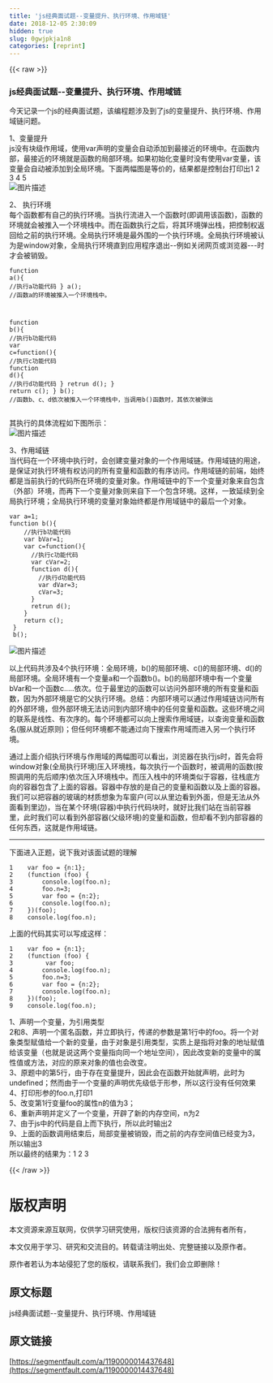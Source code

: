 ```yaml
---
title: 'js经典面试题--变量提升、执行环境、作用域链' 
date: 2018-12-05 2:30:09
hidden: true
slug: 0gwjpkja1n8
categories: [reprint]
---
```


{{< raw >}}

                    
<h3 id="articleHeader0">js经典面试题--变量提升、执行环境、作用域链</h3>
<p>今天记录一个js的经典面试题，该编程题涉及到了js的变量提升、执行环境、作用域链问题。</p>
<p>1、变量提升<br>js没有块级作用域，使用var声明的变量会自动添加到最接近的环境中。在函数内部，最接近的环境就是函数的局部环境。如果初始化变量时没有使用var变量，该变量会自动被添加到全局环境。下面两幅图是等价的，结果都是控制台打印出1 2 3 4 5<br><span class="img-wrap"><img data-src="/img/bV8IGZ?w=520&amp;h=89" src="https://static.alili.tech/img/bV8IGZ?w=520&amp;h=89" alt="图片描述" title="图片描述" style="cursor: pointer; display: inline;"></span></p>
<p>2、 执行环境<br>每个函数都有自己的执行环境。当执行流进入一个函数时(即调用该函数)，函数的环境就会被推入一个环境栈中。而在函数执行之后，将其环境弹出栈，把控制权返回给之前的执行环境。全局执行环境是最外围的一个执行环境。全局执行环境被认为是window对象，全局执行环境直到应用程序退出--例如关闭网页或浏览器---时才会被销毁。</p>
<div class="widget-codetool" style="display:none;">
      <div class="widget-codetool--inner">
      <span class="selectCode code-tool" data-toggle="tooltip" data-placement="top" title="" data-original-title="全选"></span>
      <span type="button" class="copyCode code-tool" data-toggle="tooltip" data-placement="top" data-clipboard-text="function a(){
    //执行a功能代码
  }
  a();       //函数a的环境被推入一个环境栈中。
  
  function b(){
    //执行b功能代码
    var c=function(){
      //执行c功能代码
      function d(){
        //执行d功能代码
      }
      retrun d();
    }
    return c();
  }
  b();     //函数b、c、d依次被推入一个环境栈中，当调用b()函数时，其依次被弹出" title="" data-original-title="复制"></span>
      <span type="button" class="saveToNote code-tool" data-toggle="tooltip" data-placement="top" title="" data-original-title="放进笔记"></span>
      </div>
      </div><pre class="hljs actionscript"><code><span class="hljs-function"><span class="hljs-keyword">function</span> <span class="hljs-title">a</span><span class="hljs-params">()</span></span>{
    <span class="hljs-comment">//执行a功能代码</span>
  }
  a();       <span class="hljs-comment">//函数a的环境被推入一个环境栈中。</span>
  
  <span class="hljs-function"><span class="hljs-keyword">function</span> <span class="hljs-title">b</span><span class="hljs-params">()</span></span>{
    <span class="hljs-comment">//执行b功能代码</span>
    <span class="hljs-keyword">var</span> c=<span class="hljs-function"><span class="hljs-keyword">function</span><span class="hljs-params">()</span></span>{
      <span class="hljs-comment">//执行c功能代码</span>
      <span class="hljs-function"><span class="hljs-keyword">function</span> <span class="hljs-title">d</span><span class="hljs-params">()</span></span>{
        <span class="hljs-comment">//执行d功能代码</span>
      }
      retrun d();
    }
    <span class="hljs-keyword">return</span> c();
  }
  b();     <span class="hljs-comment">//函数b、c、d依次被推入一个环境栈中，当调用b()函数时，其依次被弹出</span></code></pre>
<p>其执行的具体流程如下图所示：<br><span class="img-wrap"><img data-src="/img/bV8JiD?w=2184&amp;h=548" src="https://static.alili.tech/img/bV8JiD?w=2184&amp;h=548" alt="图片描述" title="图片描述" style="cursor: pointer;"></span></p>
<p>3、作用域链<br>当代码在一个环境中执行时，会创建变量对象的一个作用域链。作用域链的用途，是保证对执行环境有权访问的所有变量和函数的有序访问。作用域链的前端，始终都是当前执行的代码所在环境的变量对象。作用域链中的下一个变量对象来自包含（外部）环境，而再下一个变量对象则来自下一个包含环境。这样，一致延续到全局执行环境；全局执行环境的变量对象始终都是作用域链中的最后一个对象。</p>
<div class="widget-codetool" style="display:none;">
      <div class="widget-codetool--inner">
      <span class="selectCode code-tool" data-toggle="tooltip" data-placement="top" title="" data-original-title="全选"></span>
      <span type="button" class="copyCode code-tool" data-toggle="tooltip" data-placement="top" data-clipboard-text="var a=1;
function b(){
    //执行b功能代码
    var bVar=1;
    var c=function(){
      //执行c功能代码
      var cVar=2;
      function d(){
        //执行d功能代码
        var dVar=3;
        cVar=3;
      }
      retrun d();
    }
    return c();
 }
 b();  " title="" data-original-title="复制"></span>
      <span type="button" class="saveToNote code-tool" data-toggle="tooltip" data-placement="top" title="" data-original-title="放进笔记"></span>
      </div>
      </div><pre class="hljs actionscript"><code><span class="hljs-keyword">var</span> a=<span class="hljs-number">1</span>;
<span class="hljs-function"><span class="hljs-keyword">function</span> <span class="hljs-title">b</span><span class="hljs-params">()</span></span>{
    <span class="hljs-comment">//执行b功能代码</span>
    <span class="hljs-keyword">var</span> bVar=<span class="hljs-number">1</span>;
    <span class="hljs-keyword">var</span> c=<span class="hljs-function"><span class="hljs-keyword">function</span><span class="hljs-params">()</span></span>{
      <span class="hljs-comment">//执行c功能代码</span>
      <span class="hljs-keyword">var</span> cVar=<span class="hljs-number">2</span>;
      <span class="hljs-function"><span class="hljs-keyword">function</span> <span class="hljs-title">d</span><span class="hljs-params">()</span></span>{
        <span class="hljs-comment">//执行d功能代码</span>
        <span class="hljs-keyword">var</span> dVar=<span class="hljs-number">3</span>;
        cVar=<span class="hljs-number">3</span>;
      }
      retrun d();
    }
    <span class="hljs-keyword">return</span> c();
 }
 b();  </code></pre>
<p><span class="img-wrap"><img data-src="/img/bV8Jvw?w=306&amp;h=415" src="https://static.alili.tech/img/bV8Jvw?w=306&amp;h=415" alt="图片描述" title="图片描述" style="cursor: pointer; display: inline;"></span></p>
<p>以上代码共涉及4个执行环境：全局环境，b()的局部环境、c()的局部环境、d()的局部环境。全局环境有一个变量a和一个函数b()。b()的局部环境中有一个变量bVar和一个函数c.....依次。位于最里边的函数可以访问外部环境的所有变量和函数，因为外部环境是它的父执行环境。总结：内部环境可以通过作用域链访问所有的外部环境，但外部环境无法访问到内部环境中的任何变量和函数。这些环境之间的联系是线性、有次序的。每个环境都可以向上搜索作用域链，以查询变量和函数名(服从就近原则)；但任何环境都不能通过向下搜索作用域而进入另一个执行环境。</p>
<p>通过上面介绍执行环境与作用域的两幅图可以看出，浏览器在执行js时，首先会将window对象(全局执行环境)压入环境栈，每次执行一个函数时，被调用的函数(按照调用的先后顺序)依次压入环境栈中。而压入栈中的环境类似于容器，往栈底方向的容器包含了上面的容器。容器中存放的是自己的变量和函数以及上面的容器。我们可以把容器的玻璃的材质想象为车窗户(可以从里边看到外面，但是无法从外面看到里边)，当在某个环境(容器)中执行代码块时，就好比我们站在当前容器里，此时我们可以看到外部容器(父级环境)的变量和函数，但却看不到内部容器的任何东西，这就是作用域链。</p>
<hr>
<p>下面进入正题，说下我对该面试题的理解</p>
<div class="widget-codetool" style="display:none;">
      <div class="widget-codetool--inner">
      <span class="selectCode code-tool" data-toggle="tooltip" data-placement="top" title="" data-original-title="全选"></span>
      <span type="button" class="copyCode code-tool" data-toggle="tooltip" data-placement="top" data-clipboard-text="1    var foo = {n:1};
2    (function (foo) {
3        console.log(foo.n);
4        foo.n=3;
5        var foo = {n:2};
6        console.log(foo.n);
7    })(foo);
8    console.log(foo.n); 
" title="" data-original-title="复制"></span>
      <span type="button" class="saveToNote code-tool" data-toggle="tooltip" data-placement="top" title="" data-original-title="放进笔记"></span>
      </div>
      </div><pre class="hljs basic"><code><span class="hljs-symbol">1 </span>   var foo = {n:<span class="hljs-number">1</span>};
<span class="hljs-symbol">2 </span>   (function (foo) {
<span class="hljs-symbol">3 </span>       console.<span class="hljs-keyword">log</span>(foo.n);
<span class="hljs-symbol">4 </span>       foo.n=<span class="hljs-number">3</span>;
<span class="hljs-symbol">5 </span>       var foo = {n:<span class="hljs-number">2</span>};
<span class="hljs-symbol">6 </span>       console.<span class="hljs-keyword">log</span>(foo.n);
<span class="hljs-symbol">7 </span>   })(foo);
<span class="hljs-symbol">8 </span>   console.<span class="hljs-keyword">log</span>(foo.n); 
</code></pre>
<p>上面的代码其实可以写成这样：</p>
<div class="widget-codetool" style="display:none;">
      <div class="widget-codetool--inner">
      <span class="selectCode code-tool" data-toggle="tooltip" data-placement="top" title="" data-original-title="全选"></span>
      <span type="button" class="copyCode code-tool" data-toggle="tooltip" data-placement="top" data-clipboard-text="1    var foo = {n:1};
2    (function (foo) {
3         var foo;
4        console.log(foo.n);
5        foo.n=3;
6        var foo = {n:2};
7        console.log(foo.n);
8    })(foo);
9    console.log(foo.n); " title="" data-original-title="复制"></span>
      <span type="button" class="saveToNote code-tool" data-toggle="tooltip" data-placement="top" title="" data-original-title="放进笔记"></span>
      </div>
      </div><pre class="hljs basic"><code><span class="hljs-symbol">1 </span>   var foo = {n:<span class="hljs-number">1</span>};
<span class="hljs-symbol">2 </span>   (function (foo) {
<span class="hljs-symbol">3 </span>        var foo;
<span class="hljs-symbol">4 </span>       console.<span class="hljs-keyword">log</span>(foo.n);
<span class="hljs-symbol">5 </span>       foo.n=<span class="hljs-number">3</span>;
<span class="hljs-symbol">6 </span>       var foo = {n:<span class="hljs-number">2</span>};
<span class="hljs-symbol">7 </span>       console.<span class="hljs-keyword">log</span>(foo.n);
<span class="hljs-symbol">8 </span>   })(foo);
<span class="hljs-symbol">9 </span>   console.<span class="hljs-keyword">log</span>(foo.n); </code></pre>
<p>1、声明一个变量，为引用类型<br>2和8、声明一个匿名函数，并立即执行，传递的参数是第1行中的foo。将一个对象类型赋值给一个新的变量，由于对象是引用类型，实质上是指将对象的地址赋值给该变量（也就是说这两个变量指向同一个地址空间），因此改变新的变量中的属性值或方法，对应的原来对象的值也会改变。<br>3、原题中的第5行，由于存在变量提升，因此会在函数开始就声明，此时为undefined；然而由于一个变量的声明优先级低于形参，所以这行没有任何效果<br>4、打印形参的foo.n,打印1<br>5、改变第1行变量foo的属性n的值为3；<br>6、重新声明并定义了一个变量，开辟了新的内存空间，n为2<br>7、由于js中的代码是自上而下执行，所以此时输出2<br>9、上面的函数调用结束后，局部变量被销毁，而之前的内存空间值已经变为3，所以输出3<br>所以最终的结果为：1 2 3</p>

                
{{< /raw >}}

# 版权声明
本文资源来源互联网，仅供学习研究使用，版权归该资源的合法拥有者所有，

本文仅用于学习、研究和交流目的。转载请注明出处、完整链接以及原作者。

原作者若认为本站侵犯了您的版权，请联系我们，我们会立即删除！

## 原文标题
js经典面试题--变量提升、执行环境、作用域链

## 原文链接
[https://segmentfault.com/a/1190000014437648](https://segmentfault.com/a/1190000014437648)

